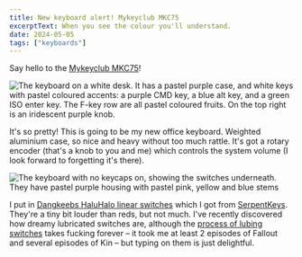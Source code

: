 ```yaml
---
title: New keyboard alert! Mykeyclub MKC75
excerptText: When you see the colour you'll understand.
date: 2024-05-05
tags: ["keyboards"]
---
```


Say hello to the [Mykeyclub MKC75](https://www.mykeyclub.com/pages/mkc75-preorder-page)! 

![The keyboard on a white desk. It has a pastel purple case, and white keys with pastel coloured accents: a purple CMD key, a blue alt key, and a green ISO enter key. The F-key row are all pastel coloured fruits. On the top right is an iridescent purple knob.](/img/blog/mkc75/mkc75.jpeg)

It's so pretty! This is going to be my new office keyboard. Weighted aluminium case, so nice and heavy without too much rattle. It's got a rotary encoder (that's a knob to you and me) which controls the system volume (I look forward to forgetting it's there).

![The keyboard with no keycaps on, showing the switches underneath. They have pastel purple housing with pastel pink, yellow and blue stems](/img/blog/mkc75/switches.jpeg)

I put in [Dangkeebs HaluHalo linear switches](https://dangkeebs.com/products/haluhalo-v2) which I got from [SerpentKeys](https://www.serpentkeys.co.uk/). They're a tiny bit louder than reds, but not much. I've recently discovered how dreamy lubricated switches are, although the [process of lubing switches](https://switchandclick.com/the-ultimate-guide-lube-your-mechanical-keyboard-switches/) takes fucking forever &ndash; it took me at least 2 episodes of Fallout and several episodes of Kin &ndash; but typing on them is just delightful.
